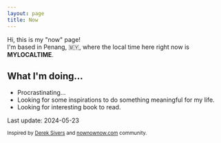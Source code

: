 ```yaml
---
layout: page
title: Now
---
```


Hi, this is my "now" page!<br>
I'm based in Penang, 🇲🇾, where the local time here right now is <strong id="localTime">MYLOCALTIME</strong>.

## What I'm doing...

- Procrastinating...
- Looking for some inspirations to do something meaningful for my life.
- Looking for interesting book to read.

Last update: 2024-05-23

<small>Inspired by [Derek Sivers](https://sive.rs/nowff) and [nownownow.com](https://nownownow.com/) community.</small>

<script>
function updateClock() {
  var now = new Date(new Date().toLocaleString('en-US', { timeZone: 'Asia/Kuala_Lumpur' }));
  var timeString = now.toLocaleTimeString('en-US', { hour: 'numeric', minute: 'numeric', second: 'numeric', hour12: true });
  var dayName = now.toLocaleDateString('en-US', { weekday: 'long' });
  document.getElementById('localTime').textContent = timeString + " (" + dayName + ")";
}
setInterval(updateClock, 1000);
updateClock();
</script>